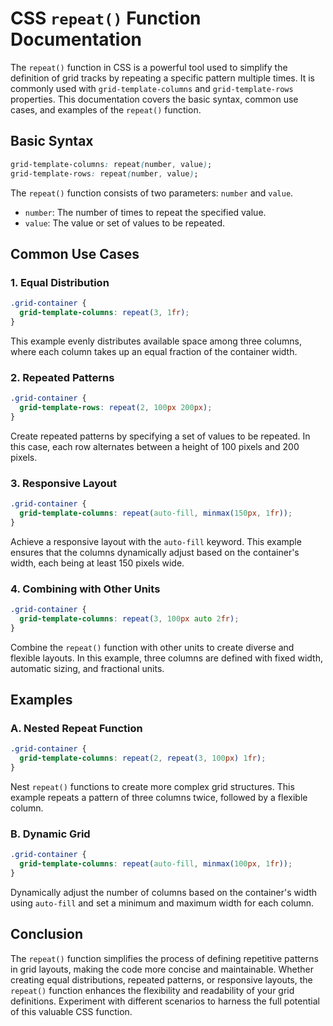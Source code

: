 # CSS `repeat()` Function Documentation

The `repeat()` function in CSS is a powerful tool used to simplify the definition of grid tracks by repeating a specific pattern multiple times. It is commonly used with `grid-template-columns` and `grid-template-rows` properties. This documentation covers the basic syntax, common use cases, and examples of the `repeat()` function.

## Basic Syntax

```css
grid-template-columns: repeat(number, value);
grid-template-rows: repeat(number, value);
```

The `repeat()` function consists of two parameters: `number` and `value`. 

- `number`: The number of times to repeat the specified value.
- `value`: The value or set of values to be repeated.

## Common Use Cases

### 1. **Equal Distribution**

```css
.grid-container {
  grid-template-columns: repeat(3, 1fr);
}
```

This example evenly distributes available space among three columns, where each column takes up an equal fraction of the container width.

### 2. **Repeated Patterns**

```css
.grid-container {
  grid-template-rows: repeat(2, 100px 200px);
}
```

Create repeated patterns by specifying a set of values to be repeated. In this case, each row alternates between a height of 100 pixels and 200 pixels.

### 3. **Responsive Layout**

```css
.grid-container {
  grid-template-columns: repeat(auto-fill, minmax(150px, 1fr));
}
```

Achieve a responsive layout with the `auto-fill` keyword. This example ensures that the columns dynamically adjust based on the container's width, each being at least 150 pixels wide.

### 4. **Combining with Other Units**

```css
.grid-container {
  grid-template-columns: repeat(3, 100px auto 2fr);
}
```

Combine the `repeat()` function with other units to create diverse and flexible layouts. In this example, three columns are defined with fixed width, automatic sizing, and fractional units.

## Examples

### A. **Nested Repeat Function**

```css
.grid-container {
  grid-template-columns: repeat(2, repeat(3, 100px) 1fr);
}
```

Nest `repeat()` functions to create more complex grid structures. This example repeats a pattern of three columns twice, followed by a flexible column.

### B. **Dynamic Grid**

```css
.grid-container {
  grid-template-columns: repeat(auto-fill, minmax(100px, 1fr));
}
```

Dynamically adjust the number of columns based on the container's width using `auto-fill` and set a minimum and maximum width for each column.

## Conclusion

The `repeat()` function simplifies the process of defining repetitive patterns in grid layouts, making the code more concise and maintainable. Whether creating equal distributions, repeated patterns, or responsive layouts, the `repeat()` function enhances the flexibility and readability of your grid definitions. Experiment with different scenarios to harness the full potential of this valuable CSS function.


